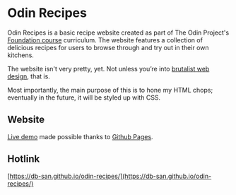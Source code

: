 # Odin Recipes

Odin Recipes is a basic recipe website created as part of The Odin Project's [Foundation course](https://www.theodinproject.com/lessons/foundations-recipes) curriculum. The website features a collection of delicious recipes for users to browse through and try out in their own kitchens.

The website isn't very pretty, yet. Not unless you’re into [brutalist web design](https://brutalistwebsites.com/), that is.

Most importantly, the main purpose of this is to hone my HTML chops; eventually in the future, it will be styled up with CSS.

## Website

[Live demo](https://db-san.github.io/odin-recipes/) made possible thanks to [Github Pages](https://pages.github.com/).

## Hotlink

[https://db-san.github.io/odin-recipes/](https://db-san.github.io/odin-recipes/)
